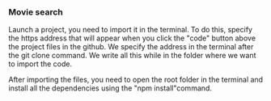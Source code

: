 ### Movie search
Launch a project, you need to import it in the terminal. To do this, specify the https address that will appear when you click the "code" button above the project files in the github. We specify the address in the terminal after the git clone command. We write all this while in the folder where we want to import the code.</b>

After importing the files, you need to open the root folder in the terminal and install all the dependencies using the "npm install"command.
